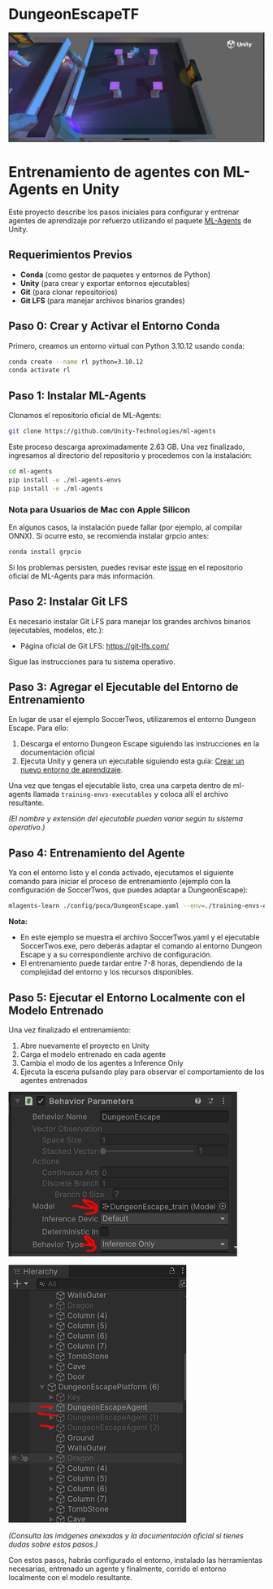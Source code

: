 # DungeonEscapeTF

![DungeonEscape](unity1.png)

# Entrenamiento de agentes con ML-Agents en Unity

Este proyecto describe los pasos iniciales para configurar y entrenar agentes de aprendizaje por refuerzo utilizando el paquete [ML-Agents](https://github.com/Unity-Technologies/ml-agents) de Unity.

## Requerimientos Previos

- **Conda** (como gestor de paquetes y entornos de Python)
- **Unity** (para crear y exportar entornos ejecutables)
- **Git** (para clonar repositorios)
- **Git LFS** (para manejar archivos binarios grandes)

## Paso 0: Crear y Activar el Entorno Conda

Primero, creamos un entorno virtual con Python 3.10.12 usando conda:

```bash
conda create --name rl python=3.10.12
conda activate rl
```

## Paso 1: Instalar ML-Agents

Clonamos el repositorio oficial de ML-Agents:

```bash
git clone https://github.com/Unity-Technologies/ml-agents
```

Este proceso descarga aproximadamente 2.63 GB. Una vez finalizado, ingresamos al directorio del repositorio y procedemos con la instalación:

```bash
cd ml-agents
pip install -e ./ml-agents-envs
pip install -e ./ml-agents
```

### Nota para Usuarios de Mac con Apple Silicon

En algunos casos, la instalación puede fallar (por ejemplo, al compilar ONNX). Si ocurre esto, se recomienda instalar grpcio antes:

```bash
conda install grpcio
```

Si los problemas persisten, puedes revisar este [issue](https://github.com/Unity-Technologies/ml-agents/issues/5831) en el repositorio oficial de ML-Agents para más información.

## Paso 2: Instalar Git LFS

Es necesario instalar Git LFS para manejar los grandes archivos binarios (ejecutables, modelos, etc.):
- Página oficial de Git LFS: https://git-lfs.com/

Sigue las instrucciones para tu sistema operativo.

## Paso 3: Agregar el Ejecutable del Entorno de Entrenamiento

En lugar de usar el ejemplo SoccerTwos, utilizaremos el entorno Dungeon Escape. Para ello:

1. Descarga el entorno Dungeon Escape siguiendo las instrucciones en la documentación oficial
2. Ejecuta Unity y genera un ejecutable siguiendo esta guía: [Crear un nuevo entorno de aprendizaje](https://github.com/Unity-Technologies/ml-agents/blob/develop/docs/Learning-Environment-Create-New.md).

Una vez que tengas el ejecutable listo, crea una carpeta dentro de ml-agents llamada `training-envs-executables` y coloca allí el archivo resultante.

*(El nombre y extensión del ejecutable pueden variar según tu sistema operativo.)*

## Paso 4: Entrenamiento del Agente

Ya con el entorno listo y el conda activado, ejecutamos el siguiente comando para iniciar el proceso de entrenamiento (ejemplo con la configuración de SoccerTwos, que puedes adaptar a DungeonEscape):

```bash
mlagents-learn ./config/poca/DungeonEscape.yaml --env=./training-envs-executables/DungeonEscape/UnityEnvironment.exe --run-id="DungeonEscape" --no-graphics
```

**Nota:**
- En este ejemplo se muestra el archivo SoccerTwos.yaml y el ejecutable SoccerTwos.exe, pero deberás adaptar el comando al entorno Dungeon Escape y a su correspondiente archivo de configuración.
- El entrenamiento puede tardar entre 7-8 horas, dependiendo de la complejidad del entorno y los recursos disponibles.

## Paso 5: Ejecutar el Entorno Localmente con el Modelo Entrenado

Una vez finalizado el entrenamiento:

1. Abre nuevamente el proyecto en Unity
2. Carga el modelo entrenado en cada agente
3. Cambia el modo de los agentes a Inference Only
4. Ejecuta la escena pulsando play para observar el comportamiento de los agentes entrenados

![Ajustes del agente](unity2.png)

![Configuración del modelo](unity3.png)

*(Consulta las imágenes anexadas y la documentación oficial si tienes dudas sobre estos pasos.)*

Con estos pasos, habrás configurado el entorno, instalado las herramientas necesarias, entrenado un agente y finalmente, corrido el entorno localmente con el modelo resultante.
